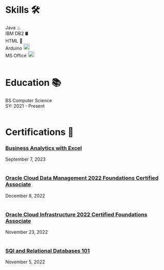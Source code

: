 # Skills 🛠️
Java ♨ <br />
IBM DB2 🛢 <br />
HTML 🔗 <br />
Arduino <a href="https://emoji.gg/emoji/2618-arduino"><img src="https://cdn3.emoji.gg/emojis/2618-arduino.png" width="20px" height="20px" alt="Arduino"></a> <br />
MS Office <a href="https://cdn-icons-png.flaticon.com/128/888/888867"><img src="https://cdn-icons-png.flaticon.com/128/888/888867.png" width="20px" height="20px" alt="MS Office"></a> <br />
<br />
# Education 📚
BS Computer Science <br />
SY: 2021 - Present <br />
<br />
# Certifications 📜
### [Business Analytics with Excel](https://www.simplilearn.com/skillup-certificate-landing?token=eyJjb3Vyc2VfaWQiOiI2NjQiLCJjZXJ0aWZpY2F0ZV91cmwiOiJodHRwczpcL1wvY2VydGlmaWNhdGVzLnNpbXBsaWNkbi5uZXRcL3NoYXJlXC90aHVtYl80NDk5MDc0XzE2OTQwOTEzNjAucG5nIiwidXNlcm5hbWUiOiJJc2FpYWggUGhpbCBBLiBQYW5naWxpbmFuIn0%3D&utm_source=shared-certificate&utm_medium=lms&utm_campaign=shared-certificate-promotion&referrer=https%3A%2F%2Flms.simplilearn.com%2Fcourses%2F2738%2FBusiness-Analytics-with-Excel%2Fcertificate%2Fdownload-skillup&%24web_only=true&_branch_match_id=1120947858055017886&_branch_referrer=H4sIAAAAAAAAA8soKSkottLXL87MLcjJ1EssKNDLyczL1k%2FVD3FxTw22CAwLcU4CAEoArYQlAAAA) <br />
September 7, 2023 <br /><br />

### [Oracle Cloud Data Management 2022 Foundations Certified Associate](https://catalog-education.oracle.com/pls/certview/sharebadge?id=033E8039B3D9DC3737690AA8ECCC5EE7EE6B4B5525CC180537C8ECFC47A10524&fbclid=IwAR21eiGOsEZlSxyVDkt_rgK8Jo_0SH0JzzhDhCxkQF8t7_EKOyn9m2oaX2E) <br />
December 8, 2022 <br /><br />

### [Oracle Cloud Infrastructure 2022 Certified Foundations Associate](https://catalog-education.oracle.com/pls/certview/sharebadge?id=30B8E82C7F9DFAB19BA86C712065DB0AB1BA2F6DEF52F5F324C5903CA6FC75BC&fbclid=IwAR3SYV1J2psQDi--PgzJuU7b9yqp8GJLBR5W0fyiFKL-tNOEJ9d0-utD02s) <br />
November 23, 2022 <br /><br />

### [SQl and Relational Databases 101](https://courses.cognitiveclass.ai/certificates/de2a46e0f8ac4fb29d990098c266e86e) <br />
November 5, 2022 <br /><br />
